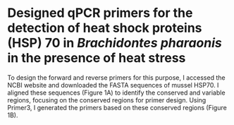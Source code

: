 # **Designed qPCR primers for the detection of heat shock proteins (HSP) 70 in *Brachidontes pharaonis* in the presence of heat stress**

To design the forward and reverse primers for this purpose, I accessed the NCBI website and downloaded the FASTA sequences of mussel HSP70. I aligned these sequences (Figure 1A) to identify the conserved and variable regions, focusing on the conserved regions for primer design. Using Primer3, I generated the primers based on these conserved regions (Figure 1B).

